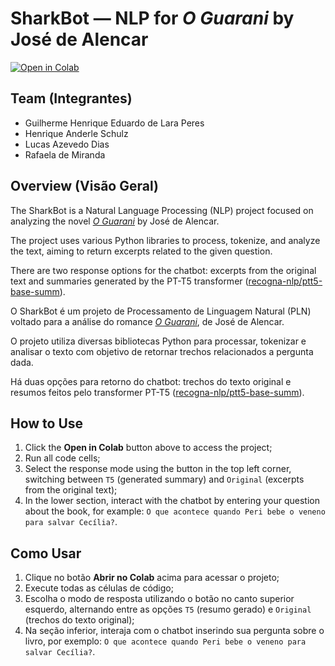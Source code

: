 # SharkBot — NLP for *O Guarani* by José de Alencar

[![Open in Colab](https://colab.research.google.com/assets/colab-badge.svg)](https://colab.research.google.com/github/lucas-azdias/SharkBot/blob/main/SharkBot.ipynb)

## Team (Integrantes)
- Guilherme Henrique Eduardo de Lara Peres
- Henrique Anderle Schulz
- Lucas Azevedo Dias
- Rafaela de Miranda

## Overview (Visão Geral)
The SharkBot is a Natural Language Processing (NLP) project focused on analyzing the novel [*O Guarani*](https://archive.org/details/bub_gb_RZFcAAAAQBAJ) by José de Alencar.

The project uses various Python libraries to process, tokenize, and analyze the text, aiming to return excerpts related to the given question.

There are two response options for the chatbot: excerpts from the original text and summaries generated by the PT-T5 transformer ([recogna-nlp/ptt5-base-summ](https://huggingface.co/recogna-nlp/ptt5-base-summ)).

O SharkBot é um projeto de Processamento de Linguagem Natural (PLN) voltado para a análise do romance [*O Guarani*](https://archive.org/details/bub_gb_RZFcAAAAQBAJ), de José de Alencar.  

O projeto utiliza diversas bibliotecas Python para processar, tokenizar e analisar o texto com objetivo de retornar trechos relacionados a pergunta dada.

Há duas opções para retorno do chatbot: trechos do texto original e resumos feitos pelo transformer PT-T5 ([recogna-nlp/ptt5-base-summ](https://huggingface.co/recogna-nlp/ptt5-base-summ)).

## How to Use
1. Click the **Open in Colab** button above to access the project;
2. Run all code cells;
3. Select the response mode using the button in the top left corner, switching between `T5` (generated summary) and `Original` (excerpts from the original text);
4. In the lower section, interact with the chatbot by entering your question about the book, for example: `O que acontece quando Peri bebe o veneno para salvar Cecília?`.

## Como Usar
1. Clique no botão **Abrir no Colab** acima para acessar o projeto;
2. Execute todas as células de código;
3. Escolha o modo de resposta utilizando o botão no canto superior esquerdo, alternando entre as opções `T5` (resumo gerado) e `Original` (trechos do texto original);
4. Na seção inferior, interaja com o chatbot inserindo sua pergunta sobre o livro, por exemplo: `O que acontece quando Peri bebe o veneno para salvar Cecília?`.
